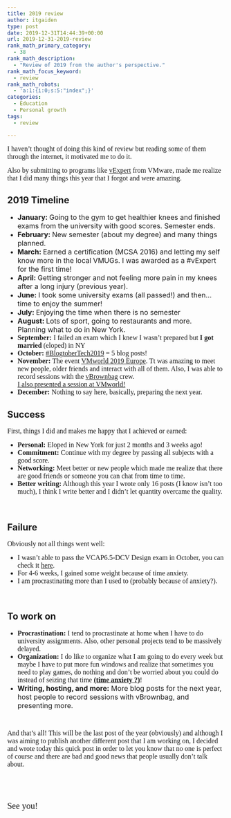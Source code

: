 ```yaml
---
title: 2019 review
author: itgaiden
type: post
date: 2019-12-31T14:44:39+00:00
url: 2019-12-31-2019-review
rank_math_primary_category:
  - 38
rank_math_description:
  - "Review of 2019 from the author's perspective."
rank_math_focus_keyword:
  - review
rank_math_robots:
  - 'a:1:{i:0;s:5:"index";}'
categories:
  - Education
  - Personal growth
tags:
  - review

---
```

<span style="font-family: Nunito; font-size: 16px;">I haven&#8217;t thought of doing this kind of review but reading some of them through the internet, it motivated me to do it.</span>

<span style="font-family: Nunito; font-size: 16px;">Also by submitting to programs like <a href="https://wp.me/p98Ovg-lo">vExpert</a> from VMware, made me realize that I did many things this year that I forgot and were amazing.</span>



## **<span style="">2019 Timeline</span>**

  * <span style="font-size: 16px;"><strong><span>January: </span></strong><span>Going to the gym to get healthier knees and finished exams from the university with good scores. Semester ends.<br /> </span></span>
  * <span style="font-size: 16px;"><strong><span>February: </span></strong><span>New semester (about my degree) and many things planned.<br /> </span></span>
  * <span style="font-size: 16px;"><strong><span>March: </span></strong><span>Earned a certification (MCSA 2016) and letting my self know more in the local VMUGs. I was awarded as a #vExpert for the first time!<br /> </span></span>
  * <span style="font-size: 16px;"><strong><span>April: </span></strong><span>Getting stronger and not feeling more pain in my knees after a long injury (previous year).<br /> </span></span>
  * <span style="font-size: 16px;"><strong><span>June: </span></strong><span>I took some university exams (all passed!) and then&#8230; time to enjoy the summer!</span></span>
  * <span style="font-size: 16px;"><strong><span>July: </span></strong><span>Enjoying the time when there is no semester<br /> </span></span>
  * <span style="font-size: 16px;"><strong><span>August: </span></strong><span>Lots of sport, going to restaurants and more.<br /> Planning what to do in New York.</span></span>
  * <span style="font-family: Nunito; font-size: 16px;"><strong>September:</strong> I failed an exam which I knew I wasn&#8217;t prepared but <strong>I got married</strong> (eloped) in NY 🙂</span>
  * <span style="font-family: Nunito; font-size: 16px;"><strong>October:</strong> <a href="http://tcwd.net/vblog/2019/10/27/blogtobertech-2019-heres-the-home-stretch/">#BlogtoberTech2019</a> = 5 blog posts!</span>
  * <span style="font-family: Nunito; font-size: 16px;"><strong>November:</strong> The event <a href="https://www.vmworld.com/en/europe/index.html">VMworld 2019 Europe</a>. Tt was amazing to meet new people, older friends and interact with all of them. Also, I was able to record sessions with the <a href="https://vbrownbag.com/">vBrownbag</a> crew.<br /> <span style="text-decoration: underline;">I also <a href="https://www.youtube.com/watch?v=A1E3RxceOOk">presented</a> a session at VMworld!</span></span>
  * <span style="font-family: Nunito; font-size: 16px;"><strong>December:</strong> Nothing to say here, basically, preparing the next year.</span>

## **<span style="">Success</span>**

<span style="font-family: Nunito; font-size: 16px;">First, things I did and makes me happy that I achieved or earned:</span>

  * <span style="font-family: Nunito; font-size: 16px;"><strong>Personal:</strong> Eloped in New York for just 2 months and 3 weeks ago!</span>
  * <span style="font-family: Nunito; font-size: 16px;"><strong>Commitment:</strong> Continue with my degree by passing all subjects with a good score.</span>
  * <span style="font-family: Nunito; font-size: 16px;"><strong>Networking:</strong> Meet better or new people which made me realize that there are good friends or someone you can chat from time to time.</span>
  * <span style="font-family: Nunito; font-size: 16px;"><strong>Better writing:</strong> Although this year I wrote only 16 posts (I know isn&#8217;t too much), I think I write better and I didn&#8217;t let quantity overcame the quality.</span>



&nbsp;

## **<span style="">Failure</span>**

<span style="font-family: Nunito; font-size: 16px;">Obviously not all things went well:</span>

  * <span style="font-family: Nunito; font-size: 16px;">I wasn&#8217;t able to pass the VCAP6.5-DCV Design exam in October, you can check it <a href="https://wp.me/p98Ovg-js">here</a>.</span>
  * <span style="font-family: Nunito; font-size: 16px;">For 4-6 weeks, I gained some weight because of time anxiety.</span>
  * <span style="font-family: Nunito; font-size: 16px;">I am procrastinating more than I used to (probably because of anxiety?).</span>



&nbsp;

## **<span style="">To work on</span>**

  * <span style="font-family: Nunito; font-size: 16px;"><strong>Procrastination:</strong> I tend to procrastinate at home when I have to do university assignments. Also, other personal projects tend to be massively delayed.</span>
  * <span style="font-family: Nunito; font-size: 16px;"><strong>Organization:</strong> I do like to organize what I am going to do every week but maybe I have to put more fun windows and realize that sometimes you need to play games, do nothing and don&#8217;t be worried about you could do instead of seizing that time <span style="text-decoration: underline;"><strong>(time anxiety ?)</strong></span>! </span>
  * <span><span style="font-size: 16px;"><strong>Writing, hosting, and more:</strong> More blog posts for the next year, host people to record sessions with vBrownbag, and presenting more.</span><br /> </span>



&nbsp;

<span style="font-size: 16px; font-family: Nunito;">And that&#8217;s all! This will be the last post of the year (obviously) and although I was aiming to publish another different post that I am working on, I decided and wrote today this quick post in order to let you know that no one is perfect of course and there are bad and good news that people usually don&#8217;t talk about.</span>

&nbsp;

&nbsp;

<span style="font-family: Nunito; font-size: 20px;">See you!</span>
